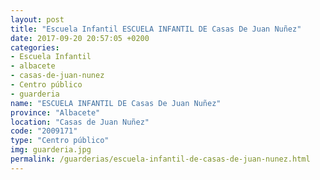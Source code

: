 ```yaml
---
layout: post
title: "Escuela Infantil ESCUELA INFANTIL DE Casas De Juan Nuñez"
date: 2017-09-20 20:57:05 +0200
categories:
- Escuela Infantil
- albacete
- casas-de-juan-nunez
- Centro público
- guarderia
name: "ESCUELA INFANTIL DE Casas De Juan Nuñez"
province: "Albacete"
location: "Casas de Juan Nuñez"
code: "2009171"
type: "Centro público"
img: guarderia.jpg
permalink: /guarderias/escuela-infantil-de-casas-de-juan-nunez.html
---
```

